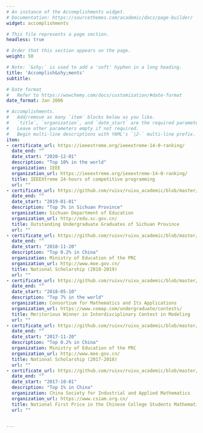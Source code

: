 ```yaml
---
# An instance of the Accomplishments widget.
# Documentation: https://sourcethemes.com/academic/docs/page-builder/
widget: accomplishments

# This file represents a page section.
headless: true

# Order that this section appears on the page.
weight: 50

# Note: `&shy;` is used to add a 'soft' hyphen in a long heading.
title: 'Accomplish&shy;ments'
subtitle:

# Date format
#   Refer to https://wowchemy.com/docs/customization/#date-format
date_format: Jan 2006

# Accomplishments.
#   Add/remove as many `item` blocks below as you like.
#   `title`, `organization`, and `date_start` are the required parameters.
#   Leave other parameters empty if not required.
#   Begin multi-line descriptions with YAML's `|2-` multi-line prefix.
item:
- certificate_url: https://ieeextreme.org/ieeextreme-14-0-ranking/
  date_end: ""
  date_start: "2020-12-01"
  description: "Top 10% in the world"
  organization: IEEE
  organization_url: https://ieeextreme.org/ieeextreme-14-0-ranking/
  title: IEEEXtreme 24-hours of competitive programming
  url: ""
- certificate_url: https://github.com/ruixv/ruixu_academic/blob/master/static/uploads/%E5%9B%9B%E5%B7%9D%E7%9C%81%E4%BC%98%E7%A7%80%E6%AF%95%E4%B8%9A%E7%94%9F_%E8%80%BF%E7%91%9E%E6%97%AD.pdf
  date_end: ""
  date_start: "2019-01-01"
  description: "Top 3% in Sichuan Province"
  organization: Sichuan Department of Education
  organization_url: http://edu.sc.gov.cn/
  title: Outstanding Undergraduate Graduates of Sichuan Province
  url: ""
- certificate_url: https://github.com/ruixv/ruixu_academic/blob/master/static/uploads/%E5%9B%BD%E5%AE%B6%E5%A5%96%E5%AD%A6%E9%87%9120172018_%E8%80%BF%E7%91%9E%E6%97%AD.pdf
  date_end: ""
  date_start: "2018-11-20"
  description: "Top 0.2% in China"
  organization: Ministry of Education of the PRC
  organization_url: http://www.moe.gov.cn/
  title: National Scholarship (2018-2019)
  url: ""
- certificate_url: https://github.com/ruixv/ruixu_academic/blob/master/static/uploads/%E7%BE%8E%E8%B5%9BM%E5%A5%96_%E8%80%BF%E7%91%9E%E6%97%AD.pdf
  date_end: ""
  date_start: "2018-05-10"
  description: "Top 7% in the world"
  organization: Consortium for Mathematics and Its Applications
  organization_url: https://www.comap.com/undergraduate/contests/
  title: Meritorious Winner in Interdisciplinary Contest in Modeling
  url: ""
- certificate_url: https://github.com/ruixv/ruixu_academic/blob/master/static/uploads/%E5%9B%BD%E5%AE%B6%E5%A5%96%E5%AD%A6%E9%87%9120162017_%E8%80%BF%E7%91%9E%E6%97%AD.pdf
  date_end: ""
  date_start: "2017-11-20"
  description: "Top 0.2% in China"
  organization: Ministry of Education of the PRC
  organization_url: http://www.moe.gov.cn/
  title: National Scholarship (2017-2018)
  url: ""
- certificate_url: https://github.com/ruixv/ruixu_academic/blob/master/static/uploads/%E5%85%A8%E5%9B%BD%E5%A4%A7%E5%AD%A6%E7%94%9F%E6%95%B0%E5%AD%A6%E5%BB%BA%E6%A8%A1%E7%AB%9E%E8%B5%9B%E5%9B%BD%E5%AE%B6%E7%BA%A7%E4%B8%80%E7%AD%89%E5%A5%96_%E8%80%BF%E7%91%9E%E6%97%AD.pdf
  date_end: ""
  date_start: "2017-10-01"
  description: "Top 1% in China"
  organization: China Society for Industrial and Applied Mathematics
  organization_url: https://www.csiam.org.cn/
  title: National First Price in the Chinese College Students Mathematical Contest in Modeling
  url: ""


---
```

